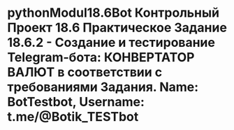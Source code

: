 # pythonModul18.6Bot  Контрольный Проект 18.6 Практическое Задание 18.6.2 - Создание и тестирование Telegram-бота: КОНВЕРТАТОР ВАЛЮТ в соответствии с требованиями Задания. Name: BotTestbot, Username: t.me/@Botik_TESTbot        
